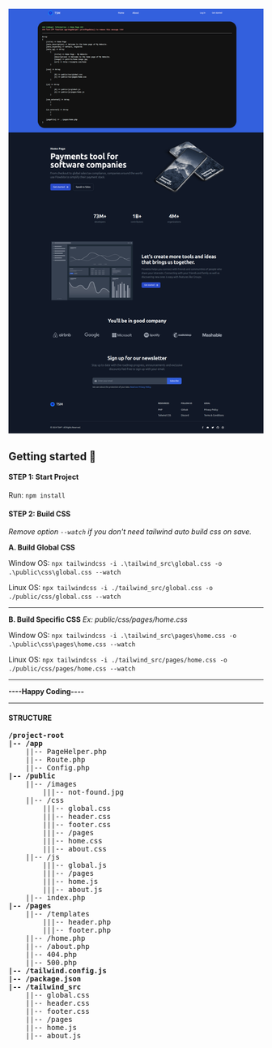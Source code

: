 ####

![enter image description here](https://raw.githubusercontent.com/tuanlee97/simple-startkit-php-web/refs/heads/main/screen-shot.png)

## Getting started 🚀

#### STEP 1: Start Project

Run: `npm install`

#### STEP 2: Build CSS

_Remove option `--watch` if you don't need tailwind auto build css on save._

**A. Build Global CSS**

Window OS: `npx tailwindcss -i .\tailwind_src\global.css -o .\public\css\global.css --watch`

Linux OS: `npx tailwindcss -i ./tailwind_src/global.css -o ./public/css/global.css --watch`

---

**B. Build Specific CSS**
_Ex: public/css/pages/home.css_

Window OS: `npx tailwindcss -i .\tailwind_src\pages\home.css -o .\public\css\pages\home.css --watch`

Linux OS: `npx tailwindcss -i ./tailwind_src/pages/home.css -o ./public/css/pages/home.css --watch`

---

**----Happy Coding----**

---

#### STRUCTURE

<pre>
<b>/project-root</b>
<b>|-- /app</b>
	||-- PageHelper.php
	||-- Route.php
	||-- Config.php
<b>|-- /public</b>
	||-- /images
		|||-- not-found.jpg
	||-- /css
		|||-- global.css
		|||-- header.css
		|||-- footer.css
		|||-- /pages
		|||-- home.css
		|||-- about.css
	||-- /js
		|||-- global.js
		|||-- /pages
		|||-- home.js
		|||-- about.js
	||-- index.php
<b>|-- /pages</b>
	||-- /templates
		|||-- header.php
		|||-- footer.php
	||-- /home.php
	||-- /about.php
	||-- 404.php
	||-- 500.php
<b>|-- /tailwind.config.js</b>
<b>|-- /package.json</b>
<b>|-- /tailwind_src</b>
	||-- global.css
	||-- header.css
	||-- footer.css
	||-- /pages
	||-- home.js
	||-- about.js
</pre>
